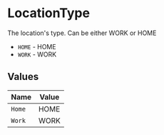 # LocationType

The location's type. Can be either WORK or HOME

* `HOME` - HOME
* `WORK` - WORK


## Values

| Name   | Value  |
| ------ | ------ |
| `Home` | HOME   |
| `Work` | WORK   |